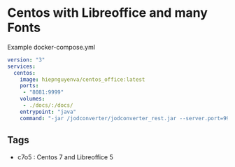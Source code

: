 # Centos with Libreoffice and many Fonts

Example docker-compose.yml

```yaml
version: "3"
services:
  centos:
    image: hiepnguyenva/centos_office:latest
    ports:
     - "8081:9999"
    volumes:
     - ./docs/:/docs/
    entrypoint: "java"
    command: "-jar /jodconverter/jodconverter_rest.jar --server.port=9999 --jodconverter.local.port-numbers=3000,3001"
```

## Tags

- c7o5 : Centos 7 and Libreoffice 5
